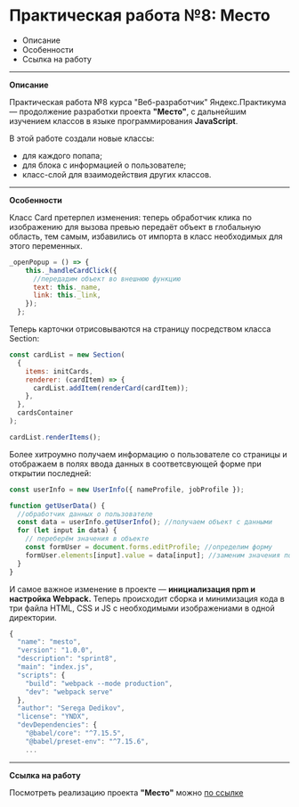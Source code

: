 # Практическая работа №8: Место

- Описание
- Особенности
- Ссылка на работу

---

**Описание**

Практическая работа №8 курса "Веб-разработчик" Яндекс.Практикума — продолжение разработки проекта **"Место"**, c дальнейшим изучением классов в языке программирования **JavaScript**.

В этой работе создали новые классы:
- для каждого попапа;
- для блока с информацией о пользователе;
- класс-слой для взаимодействия других классов.

---

**Особенности**

Класс Card претерпел изменения: теперь обработчик клика по изображению для вызова превью передаёт объект в глобальную область, тем самым, избавились от импорта в класс необходимых для этого переменных.

```javascript
_openPopup = () => {
    this._handleCardClick({
      //передадим объект во внешнюю функцию
      text: this._name,
      link: this._link,
    });
  };
```

Теперь карточки отрисовываются на страницу посредством класса Section:

```javascript
const cardList = new Section(
  {
    items: initCards,
    renderer: (cardItem) => {
      cardList.addItem(renderCard(cardItem));
    },
  },
  cardsContainer
);

cardList.renderItems();
```

Более хитроумно получаем информацию о пользователе со страницы и отображаем в полях ввода данных в соответсвующей форме при открытии последней:

```javascript
const userInfo = new UserInfo({ nameProfile, jobProfile });

function getUserData() {
  //обработчик данных о пользователе
  const data = userInfo.getUserInfo(); //получаем объект с данными
  for (let input in data) {
    // переберём значения в объекте
    const formUser = document.forms.editProfile; //определим форму
    formUser.elements[input].value = data[input]; //заменим значения полей ввода
  }
}
```

И самое важное изменение в проекте — **инициализация npm и настройка Webpack.**
Теперь происходит сборка и минимизация кода в три файла HTML, CSS и JS c необходимыми изображениами в одной директории.

```javascript
{
  "name": "mesto",
  "version": "1.0.0",
  "description": "sprint8",
  "main": "index.js",
  "scripts": {
    "build": "webpack --mode production",
    "dev": "webpack serve"
  },
  "author": "Serega Dedikov",
  "license": "YNDX",
  "devDependencies": {
    "@babel/core": "^7.15.5",
    "@babel/preset-env": "^7.15.6",
    ...
```

---

**Ссылка на работу**

Посмотреть реализацию проекта **"Место"** можно [по ссылке](https://sergeydedikov.github.io/mestoWebpack/index.html)
